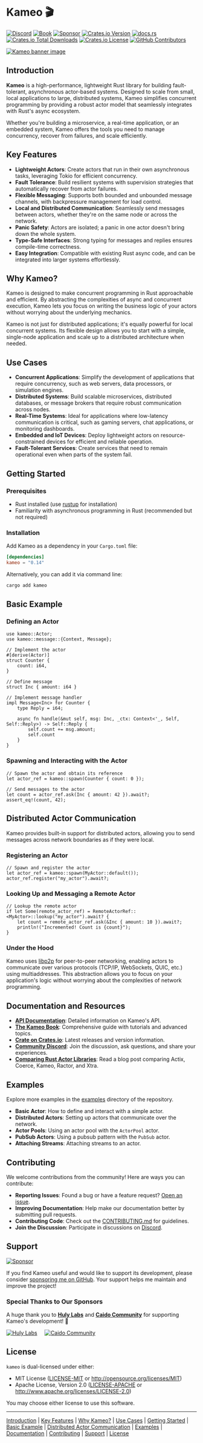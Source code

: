 # Kameo 🎬

[![Discord](https://img.shields.io/badge/Discord-5868e4?logo=discord&logoColor=white)](https://discord.gg/GMX4DV9fbk)
[![Book](https://img.shields.io/badge/Book-0B0d0e?logo=mdbook)](https://docs.page/tqwewe/kameo)
[![Sponsor](https://img.shields.io/badge/sponsor-ffffff?logo=githubsponsors)](https://github.com/sponsors/tqwewe)
[![Crates.io Version](https://img.shields.io/crates/v/kameo)](https://crates.io/crates/kameo)
[![docs.rs](https://img.shields.io/docsrs/kameo)](https://docs.rs/kameo)
[![Crates.io Total Downloads](https://img.shields.io/crates/d/kameo)](https://crates.io/crates/kameo)
[![Crates.io License](https://img.shields.io/crates/l/kameo)](https://crates.io/crates/kameo)
[![GitHub Contributors](https://img.shields.io/github/contributors-anon/tqwewe/kameo)](https://github.com/tqwewe/kameo/graphs/contributors)

[![Kameo banner image](https://github.com/tqwewe/kameo/blob/main/docs/banner.png?raw=true)](https://github.com/tqwewe/kameo)

## Introduction

**Kameo** is a high-performance, lightweight Rust library for building fault-tolerant, asynchronous actor-based systems. Designed to scale from small, local applications to large, distributed systems, Kameo simplifies concurrent programming by providing a robust actor model that seamlessly integrates with Rust's async ecosystem.

Whether you're building a microservice, a real-time application, or an embedded system, Kameo offers the tools you need to manage concurrency, recover from failures, and scale efficiently.

## Key Features

- **Lightweight Actors**: Create actors that run in their own asynchronous tasks, leveraging Tokio for efficient concurrency.
- **Fault Tolerance**: Build resilient systems with supervision strategies that automatically recover from actor failures.
- **Flexible Messaging**: Supports both bounded and unbounded message channels, with backpressure management for load control.
- **Local and Distributed Communication**: Seamlessly send messages between actors, whether they're on the same node or across the network.
- **Panic Safety**: Actors are isolated; a panic in one actor doesn't bring down the whole system.
- **Type-Safe Interfaces**: Strong typing for messages and replies ensures compile-time correctness.
- **Easy Integration**: Compatible with existing Rust async code, and can be integrated into larger systems effortlessly.

## Why Kameo?

Kameo is designed to make concurrent programming in Rust approachable and efficient. By abstracting the complexities of async and concurrent execution, Kameo lets you focus on writing the business logic of your actors without worrying about the underlying mechanics.

Kameo is not just for distributed applications; it's equally powerful for local concurrent systems. Its flexible design allows you to start with a simple, single-node application and scale up to a distributed architecture when needed.

## Use Cases

- **Concurrent Applications**: Simplify the development of applications that require concurrency, such as web servers, data processors, or simulation engines.
- **Distributed Systems**: Build scalable microservices, distributed databases, or message brokers that require robust communication across nodes.
- **Real-Time Systems**: Ideal for applications where low-latency communication is critical, such as gaming servers, chat applications, or monitoring dashboards.
- **Embedded and IoT Devices**: Deploy lightweight actors on resource-constrained devices for efficient and reliable operation.
- **Fault-Tolerant Services**: Create services that need to remain operational even when parts of the system fail.

## Getting Started

### Prerequisites

- Rust installed (use [rustup](https://rustup.rs) for installation)
- Familiarity with asynchronous programming in Rust (recommended but not required)

### Installation

Add Kameo as a dependency in your `Cargo.toml` file:

```toml
[dependencies]
kameo = "0.14"
```

Alternatively, you can add it via command line:

```bash
cargo add kameo
```

## Basic Example

### Defining an Actor

```rust,ignore
use kameo::Actor;
use kameo::message::{Context, Message};

// Implement the actor
#[derive(Actor)]
struct Counter {
    count: i64,
}

// Define message
struct Inc { amount: i64 }

// Implement message handler
impl Message<Inc> for Counter {
    type Reply = i64;

    async fn handle(&mut self, msg: Inc, _ctx: Context<'_, Self, Self::Reply>) -> Self::Reply {
        self.count += msg.amount;
        self.count
    }
}
```

### Spawning and Interacting with the Actor

```rust,ignore
// Spawn the actor and obtain its reference
let actor_ref = kameo::spawn(Counter { count: 0 });

// Send messages to the actor
let count = actor_ref.ask(Inc { amount: 42 }).await?;
assert_eq!(count, 42);
```

## Distributed Actor Communication

Kameo provides built-in support for distributed actors, allowing you to send messages across network boundaries as if they were local.

### Registering an Actor

```rust,ignore
// Spawn and register the actor
let actor_ref = kameo::spawn(MyActor::default());
actor_ref.register("my_actor").await?;
```

### Looking Up and Messaging a Remote Actor

```rust,ignore
// Lookup the remote actor
if let Some(remote_actor_ref) = RemoteActorRef::<MyActor>::lookup("my_actor").await? {
    let count = remote_actor_ref.ask(&Inc { amount: 10 }).await?;
    println!("Incremented! Count is {count}");
}
```

### Under the Hood

Kameo uses [libp2p](https://libp2p.io) for peer-to-peer networking, enabling actors to communicate over various protocols (TCP/IP, WebSockets, QUIC, etc.) using multiaddresses. This abstraction allows you to focus on your application's logic without worrying about the complexities of network programming.

## Documentation and Resources

- **[API Documentation](https://docs.rs/kameo)**: Detailed information on Kameo's API.
- **[The Kameo Book](https://docs.page/tqwewe/kameo)**: Comprehensive guide with tutorials and advanced topics.
- **[Crate on Crates.io](https://crates.io/crates/kameo)**: Latest releases and version information.
- **[Community Discord](https://discord.gg/GMX4DV9fbk)**: Join the discussion, ask questions, and share your experiences.
- **[Comparing Rust Actor Libraries](https://theari.dev/blog/comparing-rust-actor-libraries/)**: Read a blog post comparing Actix, Coerce, Kameo, Ractor, and Xtra.

## Examples

Explore more examples in the [examples](https://github.com/tqwewe/kameo/tree/main/examples) directory of the repository.

- **Basic Actor**: How to define and interact with a simple actor.
- **Distributed Actors**: Setting up actors that communicate over the network.
- **Actor Pools**: Using an actor pool with the `ActorPool` actor.
- **PubSub Actors**: Using a pubsub pattern with the `PubSub` actor.
- **Attaching Streams**: Attaching streams to an actor.

## Contributing

We welcome contributions from the community! Here are ways you can contribute:

- **Reporting Issues**: Found a bug or have a feature request? [Open an issue](https://github.com/tqwewe/kameo/issues).
- **Improving Documentation**: Help make our documentation better by submitting pull requests.
- **Contributing Code**: Check out the [CONTRIBUTING.md](https://github.com/tqwewe/kameo/blob/main/CONTRIBUTING.md) for guidelines.
- **Join the Discussion**: Participate in discussions on [Discord](https://discord.gg/GMX4DV9fbk).

## Support

[![Sponsor](https://img.shields.io/badge/sponsor-ffffff?logo=githubsponsors)](https://github.com/sponsor/tqwewe)

If you find Kameo useful and would like to support its development, please consider [sponsoring me on GitHub](https://github.com/sponsors/tqwewe). Your support helps me maintain and improve the project!

### Special Thanks to Our Sponsors

A huge thank you to [**Huly Labs**] and [**Caido Community**] for supporting Kameo's development! 💖

[![Huly Labs](https://avatars.githubusercontent.com/u/87086734?s=100&v=4)](https://huly.io/)
&nbsp;&nbsp;&nbsp;
[![Caido Community](https://avatars.githubusercontent.com/u/168573261?s=100&v=4)](https://github.com/caido-community)

[**Huly Labs**]: https://huly.io/
[**Caido Community**]: https://github.com/caido-community

## License

`kameo` is dual-licensed under either:

- MIT License ([LICENSE-MIT](LICENSE-MIT) or <http://opensource.org/licenses/MIT>)
- Apache License, Version 2.0 ([LICENSE-APACHE](LICENSE-APACHE) or <http://www.apache.org/licenses/LICENSE-2.0>)

You may choose either license to use this software.

---

[Introduction](#introduction) | [Key Features](#key-features) | [Why Kameo?](#why-kameo) | [Use Cases](#use-cases) | [Getting Started](#getting-started) | [Basic Example](#basic-example) | [Distributed Actor Communication](#distributed-actor-communication) | [Examples](#examples) | [Documentation](#documentation-and-resources) | [Contributing](#contributing) | [Support](#support) | [License](#license)

